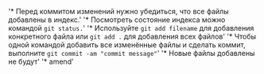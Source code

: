 '* Перед коммитом изменений нужно убедиться, что все файлы добавлены в индекс.'
'* Посмотреть состояние индекса можно командой `git status.`'
'* Используйте `git add filename` для добавления конкретного файла или `git add .` для добавления всех файлов'
'* Чтобы одной командой добавить все изменённые файлы и сделать коммит, выполните `git commit -am "commit message"`'
'* Новые файлы добавлены не будут'
'* amend'
